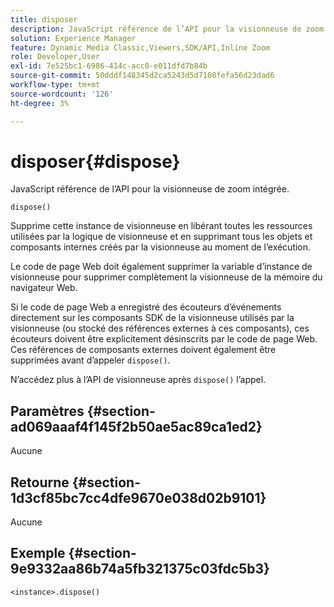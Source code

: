 ```yaml
---
title: disposer
description: JavaScript référence de l’API pour la visionneuse de zoom intégrée.
solution: Experience Manager
feature: Dynamic Media Classic,Viewers,SDK/API,Inline Zoom
role: Developer,User
exl-id: 7e525bc1-6986-414c-acc0-e011dfd7b84b
source-git-commit: 50dddf148345d2ca5243d5d7108fefa56d23dad6
workflow-type: tm+mt
source-wordcount: '126'
ht-degree: 3%

---
```


# disposer{#dispose}

JavaScript référence de l’API pour la visionneuse de zoom intégrée.

`dispose()`

Supprime cette instance de visionneuse en libérant toutes les ressources utilisées par la logique de visionneuse et en supprimant tous les objets et composants internes créés par la visionneuse au moment de l’exécution.

Le code de page Web doit également supprimer la variable d’instance de visionneuse pour supprimer complètement la visionneuse de la mémoire du navigateur Web.

Si le code de page Web a enregistré des écouteurs d’événements directement sur les composants SDK de la visionneuse utilisés par la visionneuse (ou stocké des références externes à ces composants), ces écouteurs doivent être explicitement désinscrits par le code de page Web. Ces références de composants externes doivent également être supprimées avant d’appeler `dispose()`.

N’accédez plus à l’API de visionneuse après `dispose()` l’appel.

## Paramètres {#section-ad069aaaf4f145f2b50ae5ac89ca1ed2}

Aucune

## Retourne {#section-1d3cf85bc7cc4dfe9670e038d02b9101}

Aucune

## Exemple {#section-9e9332aa86b74a5fb321375c03fdc5b3}

```
<instance>.dispose()
```

